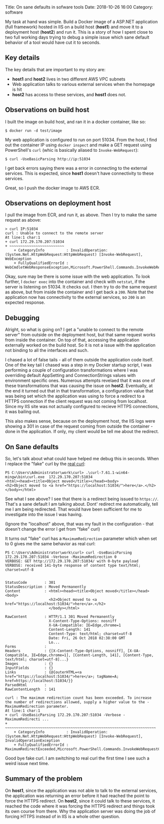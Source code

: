 Title: On sane defaults in sofware tools
Date: 2018-10-26 16:00
Category: software

My task at hand was simple. Build a Docker image of a ASP.NET application (full framework) hosted in IIS on
a build host (**host1**) and move it to a deployment host (**host2**) and run it. This is a story of how I spent 
close to two full working days trying to debug a simple issue which sane default behavior of a tool would have cut it to 
seconds.

## Key details

The key details that are important to my story are:

- **host1** and **host2** lives in two different AWS VPC subnets
- Web application talks to various external services when the homepage is hit
- **host2** has access to these services, and **host1** does not.


## Observations on build host

I built the image on build host, and ran it in a docker container, like so:

```
$ docker run -d test/image
```

My web application is configured to run on port 51034. From the host, I find out the container IP using `docker inspect`
and make a GET request using PowerShell's `curl` (whic is basically aliased to `Invoke-WebRequest`):

```
$ curl -UseBasicParsing http://ip:51034
```

I get back errors saying there was a error in connecting to the external services. This is expected, since
**host1** doesn't have connectivity to these services.

Great, so I push the docker image to AWS ECR.

## Observations on deployment host

I pull the image from ECR, and run it, as above. Then I try to make the same request as above:

```
> curl IP:51034
curl : Unable to connect to the remote server
At line:1 char:1
+ curl 172.29.170.207:51034
+ ~~~~~~~~~~~~~~~~~~~~~~~~~
    + CategoryInfo          : InvalidOperation: (System.Net.HttpWebRequest:HttpWebRequest) [Invoke-WebRequest], WebException
    + FullyQualifiedErrorId : WebCmdletWebResponseException,Microsoft.PowerShell.Commands.InvokeWebRequestCommand
```

Okay, sure may be there is some issue with the web application. To look further, I `docker exec` into the container
and check with `netstat`, if the server is listening on 51034. It checks out. I then try to do the same request as
above, but from inside the container and I get back a `200`. Note that the application now has connectivity
to the external services, so `200` is an expected response.


## Debugging

Alright, so what is going on? I get a "unable to connect to the remote server" from outside on the deployment host, but
that same request works from inside the container. On top of that, accessing the application externally worked on the
build host. So it is not a issue with the application not binding to all the interfaces and such.

I chased a lot of false tails - all of them outside the application code itself. One of the key tail I chased 
was a step in my Docker startup script, I was performing a couple of configuration transformations where I was 
overriding default AppSetting and ConnectionStrings values with environment specific ones. Numerous attempts
revelaed that it was one of these transformations that was causing the issue on **host2**. Eventually, at the end 
it turned out that in that transformation, a configuration value that was being set which the application was 
using to force a redirect to a HTTPS connection if the client request was not coming from localhost.
Since my IIS site was not actually configured to recieve HTTPS connections, it was bailing out.

This also makes sense, because on the deployment host, the IIS logs were showing a 301 in case of the request coming from
outside the container - done in the application. If only, my client would be tell me about the redirect.

## On Sane defaults

So, let's talk about what could have helped me debug this in seconds. When I replace the "fake" curl by the [real
curl](https://curl.haxx.se/windows/):

```
PS C:\Users\Administrator\work\curl> .\curl-7.61.1-win64-mingw\bin\curl.exe  172.29.170.207:51034
<html><head><title>Object moved</title></head><body>
<h2>Object moved to <a href="https://localhost:51034/">here</a>.</h2>
</body></html>
```

See what I see above? I see that there is a redirect being issued to `https://`. That's a sane default I am talking about.
Dont' redirect me automatically, tell me  I am being redirected. That would have been sufficient for me to investigate
into the issue I was having.

(Ignore the "localhost" above, that was my fault in the configuration - that doesn't change the error I get from
"fake" curl)

It turns out "fake" curl has a `MaximumRedirection` parameter which when set to 0 gives me the same behavior as real curl:

```
PS C:\Users\Administrator\work\curl> curl -UseBasicParsing 172.29.170.207:51034 -Verbose -MaximumRedirection 0
VERBOSE: GET http://172.29.170.207:51034/ with 0-byte payload
VERBOSE: received 141-byte response of content type text/html; charset=utf-8


StatusCode        : 301
StatusDescription : Moved Permanently
Content           : <html><head><title>Object moved</title></head><body>
                    <h2>Object moved to <a href="https://localhost:51034/">here</a>.</h2>
                    </body></html>

RawContent        : HTTP/1.1 301 Moved Permanently
                    X-Content-Type-Options: nosniff
                    X-UA-Compatible: IE=Edge,chrome=1
                    Content-Length: 141
                    Content-Type: text/html; charset=utf-8
                    Date: Fri, 26 Oct 2018 02:38:00 GMT
                    Lo...
Forms             :
Headers           : {[X-Content-Type-Options, nosniff], [X-UA-Compatible, IE=Edge,chrome=1], [Content-Length, 141], [Content-Type, text/html; charset=utf-8]...}
Images            : {}
InputFields       : {}
Links             : {@{outerHTML=<a href="https://localhost:51034/">here</a>; tagName=A; href=https://localhost:51034/}}
ParsedHtml        :
RawContentLength  : 141

curl : The maximum redirection count has been exceeded. To increase the number of redirections allowed, supply a higher value to the -MaximumRedirection parameter.
At line:1 char:1
+ curl -UseBasicParsing 172.29.170.207:51034 -Verbose -MaximumRedirecti ...
+ ~~~~~~~~~~~~~~~~~~~~~~~~~~~~~~~~~~~~~~~~~~~~~~~~~~~~~~~~~~~~~~~~~~~~~
    + CategoryInfo          : InvalidOperation: (System.Net.HttpWebRequest:HttpWebRequest) [Invoke-WebRequest], InvalidOperationException
    + FullyQualifiedErrorId : MaximumRedirectExceeded,Microsoft.PowerShell.Commands.InvokeWebRequestCommand
```

Good bye fake curl. I am switching to real curl the first time I see such a weird issue next time.

## Summary of the problem

On **host1**, since the application was not able to talk to the external services, the application was returning
an error before it had reached the point to force the HTTPS redirect. On **host2**, since it could talk to these
services, it reached the code where it was forcing the HTTPS redirect and things took its own course from there.
Why the application server was doing the job of forcing HTTPS instead of in IIS is a whole other question.


